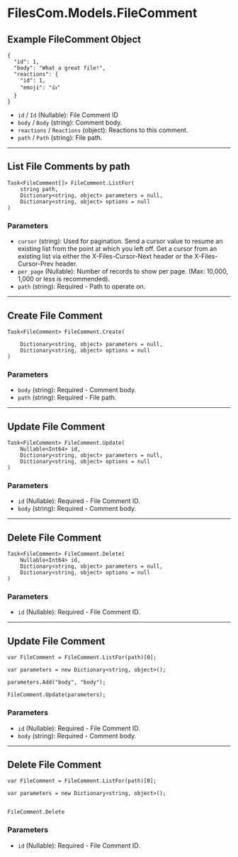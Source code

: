 # FilesCom.Models.FileComment

## Example FileComment Object

```
{
  "id": 1,
  "body": "What a great file!",
  "reactions": {
    "id": 1,
    "emoji": "👍"
  }
}
```

* `id` / `Id`  (Nullable<Int64>): File Comment ID
* `body` / `Body`  (string): Comment body.
* `reactions` / `Reactions`  (object): Reactions to this comment.
* `path` / `Path`  (string): File path.


---

## List File Comments by path

```
Task<FileComment[]> FileComment.ListFor(
    string path, 
    Dictionary<string, object> parameters = null,
    Dictionary<string, object> options = null
)
```

### Parameters

* `cursor` (string): Used for pagination.  Send a cursor value to resume an existing list from the point at which you left off.  Get a cursor from an existing list via either the X-Files-Cursor-Next header or the X-Files-Cursor-Prev header.
* `per_page` (Nullable<Int64>): Number of records to show per page.  (Max: 10,000, 1,000 or less is recommended).
* `path` (string): Required - Path to operate on.


---

## Create File Comment

```
Task<FileComment> FileComment.Create(
    
    Dictionary<string, object> parameters = null,
    Dictionary<string, object> options = null
)
```

### Parameters

* `body` (string): Required - Comment body.
* `path` (string): Required - File path.


---

## Update File Comment

```
Task<FileComment> FileComment.Update(
    Nullable<Int64> id, 
    Dictionary<string, object> parameters = null,
    Dictionary<string, object> options = null
)
```

### Parameters

* `id` (Nullable<Int64>): Required - File Comment ID.
* `body` (string): Required - Comment body.


---

## Delete File Comment

```
Task<FileComment> FileComment.Delete(
    Nullable<Int64> id, 
    Dictionary<string, object> parameters = null,
    Dictionary<string, object> options = null
)
```

### Parameters

* `id` (Nullable<Int64>): Required - File Comment ID.


---

## Update File Comment

```
var FileComment = FileComment.ListFor(path)[0];

var parameters = new Dictionary<string, object>();

parameters.Add("body", "body");

FileComment.Update(parameters);
```

### Parameters

* `id` (Nullable<Int64>): Required - File Comment ID.
* `body` (string): Required - Comment body.


---

## Delete File Comment

```
var FileComment = FileComment.ListFor(path)[0];

var parameters = new Dictionary<string, object>();


FileComment.Delete
```

### Parameters

* `id` (Nullable<Int64>): Required - File Comment ID.
